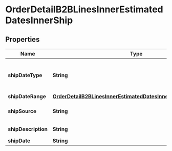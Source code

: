 

# OrderDetailB2BLinesInnerEstimatedDatesInnerShip


## Properties

| Name | Type | Description | Notes |
|------------ | ------------- | ------------- | -------------|
|**shipDateType** | **String** | Date type. Example Single or multiple dates. |  [optional] |
|**shipDateRange** | [**OrderDetailB2BLinesInnerEstimatedDatesInnerShipShipDateRange**](OrderDetailB2BLinesInnerEstimatedDatesInnerShipShipDateRange.md) |  |  [optional] |
|**shipSource** | **String** | Source of the shipment. |  [optional] |
|**shipDescription** | **String** | Shipment description. |  [optional] |
|**shipDate** | **String** | Ship date. |  [optional] |



